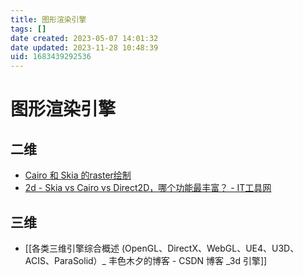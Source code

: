 ```yaml
---
title: 图形渲染引擎
tags: []
date created: 2023-05-07 14:01:32
date updated: 2023-11-28 10:48:39
uid: 1683439292536
---
```


# 图形渲染引擎

## 二维

- [Cairo 和 Skia 的raster绘制](http://www.funwoow.com/cairo-skia-raster/)
- [2d - Skia vs Cairo vs Direct2D，哪个功能最丰富？ - IT工具网](https://www.coder.work/article/6749651)

## 三维

- [[各类三维引擎综合概述 (OpenGL、DirectX、WebGL、UE4、U3D、ACIS、ParaSolid）_ 丰色木夕的博客 - CSDN 博客 _3d 引擎]]
